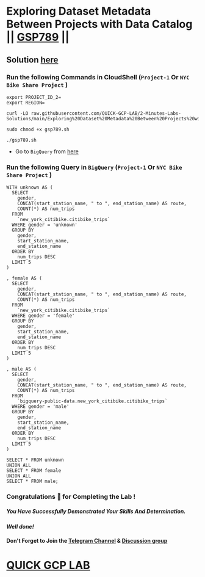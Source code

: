 # Exploring Dataset Metadata Between Projects with Data Catalog || [GSP789](https://www.cloudskillsboost.google/focuses/11034?parent=catalog) ||

## Solution [here]()

### Run the following Commands in CloudShell (`Project-1` Or `NYC Bike Share Project` )

```
export PROJECT_ID_2=
export REGION=
```
```
curl -LO raw.githubusercontent.com/QUICK-GCP-LAB/2-Minutes-Labs-Solutions/main/Exploring%20Dataset%20Metadata%20Between%20Projects%20with%20Data%20Catalog/gsp789.sh

sudo chmod +x gsp789.sh

./gsp789.sh
```

* Go to `BigQuery` from [here](https://console.cloud.google.com/bigquery)

### Run the following Query in `BigQuery` (`Project-1` Or `NYC Bike Share Project` )

```
WITH unknown AS (
  SELECT
    gender,
    CONCAT(start_station_name, " to ", end_station_name) AS route,
    COUNT(*) AS num_trips
  FROM
    `new_york_citibike.citibike_trips`
  WHERE gender = 'unknown'
  GROUP BY
    gender,
    start_station_name,
    end_station_name
  ORDER BY
    num_trips DESC
  LIMIT 5
)

, female AS (
  SELECT
    gender,
    CONCAT(start_station_name, " to ", end_station_name) AS route,
    COUNT(*) AS num_trips
  FROM
    `new_york_citibike.citibike_trips`
  WHERE gender = 'female'
  GROUP BY
    gender,
    start_station_name,
    end_station_name
  ORDER BY
    num_trips DESC
  LIMIT 5
)

, male AS (
  SELECT
    gender,
    CONCAT(start_station_name, " to ", end_station_name) AS route,
    COUNT(*) AS num_trips
  FROM
    `bigquery-public-data.new_york_citibike.citibike_trips`
  WHERE gender = 'male'
  GROUP BY
    gender,
    start_station_name,
    end_station_name
  ORDER BY
    num_trips DESC
  LIMIT 5
)

SELECT * FROM unknown
UNION ALL
SELECT * FROM female
UNION ALL
SELECT * FROM male;
```


### Congratulations 🎉 for Completing the Lab !

##### *You Have Successfully Demonstrated Your Skills And Determination.*

#### *Well done!*

#### Don't Forget to Join the [Telegram Channel](https://t.me/QuickGcpLab) & [Discussion group](https://t.me/QuickGcpLabChats)

# [QUICK GCP LAB](https://www.youtube.com/@quickgcplab)

